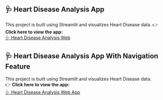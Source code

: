 ## 🩺 Heart Disease Analysis App
This project is built using Streamlit and visualizes Heart Disease data.
👉 **Click here to view the app:**  
[🩺 Heart Disease Analysis Web](https://heartdiseaseana-ysis-canlgxcgmhsdtq8acdtsau.streamlit.app/)

## 🩺 Heart Disease Analysis App With Navigation Feature
This project is built using Streamlit and visualizes Heart Disease data.  
👉 **Click here to view the app:**  
<a href="https://heartdiseaseana-ysis-ruugqf7pfiy5jbb3jk5kse.streamlit.app/" target="_blank">🩺 Heart Disease Analysis Web App</a>


